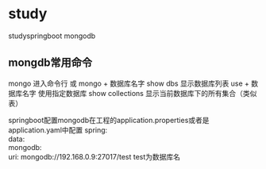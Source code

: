 # study
  studyspringboot mongodb

## mongdb常用命令

mongo 进入命令行 或 mongo + 数据库名字
show dbs 显示数据库列表
use + 数据库名字 使用指定数据库
show collections 显示当前数据库下的所有集合（类似表）

springboot配置mongodb在工程的application.properties或者是application.yaml中配置
spring:  
  data:  
    mongodb:  
      uri: mongodb://192.168.0.9:27017/test  test为数据库名
